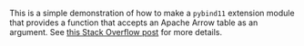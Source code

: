 This is a simple demonstration of how to make a `pybind11` extension module 
that provides a function that accepts an Apache Arrow table as an argument. See 
[this Stack Overflow 
post](https://stackoverflow.com/questions/78500745/missing-pyarrow-symbols-in-pybind11-extension-module) 
for more details.
